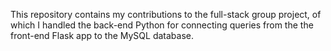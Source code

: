 This repository contains my contributions to the full-stack group project, of which I handled the back-end Python for connecting queries from the the front-end Flask app to the MySQL database.
